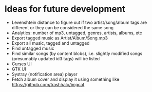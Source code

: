 # Ideas for future development

* Levenshtein distance to figure out if two artist/song/album tags are different or they can be considered the same song
* Analytics: number of mp3, untagged, genres, artists, albums, etc
* Export tagged music as Artist/Album/Song.mp3
* Export all music, tagged and untagged
* Find untagged music
* Find similar songs (by content blobs), i.e. slightly modified songs (presumably updated id3 tags) will be listed
* Curses UI
* GTK UI
* Systray (notification area) player
* Fetch album cover and display it using something like https://github.com/trashhalo/imgcat
